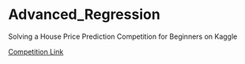 # Advanced_Regression
Solving a House Price Prediction Competition for Beginners on Kaggle

[Competition Link](https://www.kaggle.com/competitions/house-prices-advanced-regression-techniques)